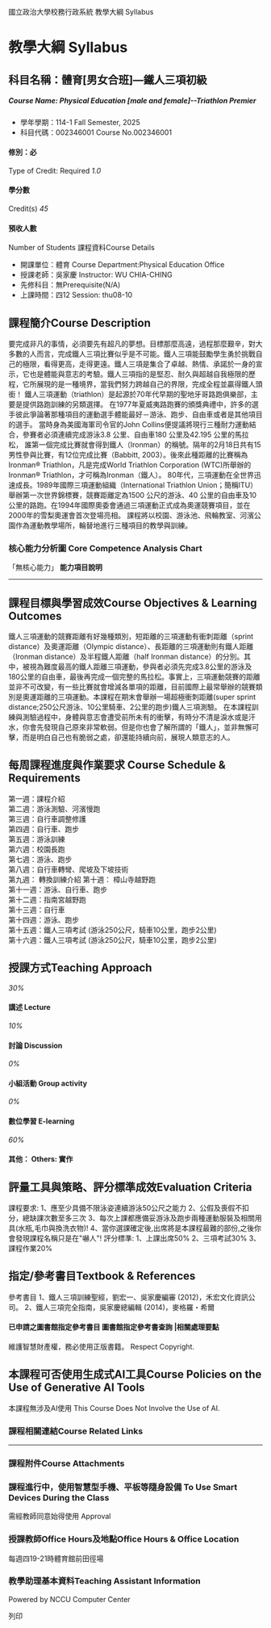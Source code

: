 國立政治大學校務行政系統 教學大綱 Syllabus
# 教學大綱 Syllabus
##  科目名稱：體育[男女合班]—鐵人三項初級 
#####  Course Name: Physical Education [male and female]--Triathlon Premier
  * 學年學期：114-1 Fall Semester, 2025 
  * 科目代碼：002346001 Course No.002346001


#### 修別：必
Type of Credit: Required 
_1.0_
#### 學分數
Credit(s)
_45_
#### 預收人數
Number of Students
課程資料Course Details
  * 開課單位：體育 Course Department:Physical Education Office 
  * 授課老師：吳家慶 Instructor: WU CHIA-CHING 
  * 先修科目：無Prerequisite(N/A)
  * 上課時間：四12 Session: thu08-10


##  課程簡介Course Description
要完成非凡的事情，必須要先有超凡的夢想。目標那麼高遠，過程那麼艱辛，對大多數的人而言，完成鐵人三項比賽似乎是不可能。鐵人三項能鼓勵學生勇於挑戰自己的極限，看得更高，走得更遠。鐵人三項是集合了卓越、熱情、承諾於一身的宣示，它也是體能與意志的考驗。鐵人三項指的是堅忍、耐久與超越自我極限的歷程，它所展現的是一種境界，當我們努力跨越自己的界限，完成全程並贏得鐵人頭銜！ 
鐵人三項運動（triathlon）是起源於70年代早期的聖地牙哥路跑俱樂部，主要是提供路跑訓練的另類選擇。 
在1977年夏威夷路跑賽的頒獎典禮中，許多的選手彼此爭論著那種項目的運動選手體能最好－游泳、跑步、自由車或者是其他項目的選手。 
當時身為美國海軍司令官的John Collins便提議將現行三種耐力運動結合，參賽者必須連續完成游泳3.8 公里、自由車180 公里及42.195 公里的馬拉松， 
誰第一個完成比賽就會得到鐵人（Ironman）的稱號。隔年的2月18日共有15男性參與比賽，有12位完成比賽（Babbitt, 2003）。後來此種距離的比賽稱為Ironman® Triathlon，凡是完成World Triathlon Corporation (WTC)所舉辦的Ironman® Triathlon，才可稱為Ironman（鐵人）。 
80年代，三項運動在全世界迅速成長。1989年國際三項運動組織（International Triathlon Union；簡稱ITU）舉辦第一次世界錦標賽，競賽距離定為1500 公尺的游泳、40 公里的自由車及10 公里的路跑。在1994年國際奧委會通過三項運動正式成為奧運競賽項目，並在2000年的雪梨奧運會首次登場亮相。 
課程將以校園、游泳池、飛輪教室、河濱公園作為運動教學場所，輪替地進行三種項目的教學與訓練。  

###  核心能力分析圖 Core Competence Analysis Chart
「無核心能力」 
**能力項目說明**
* * *
##  課程目標與學習成效Course Objectives & Learning Outcomes 
鐵人三項運動的競賽距離有好幾種類別，短距離的三項運動有衝刺距離（sprint distance）及奧運距離（Olympic distance）、長距離的三項運動則有鐵人距離（Ironman distance）及半程鐵人距離（half Ironman distance）的分別。其中，被視為難度最高的鐵人距離三項運動，參與者必須先完成3.8公里的游泳及180公里的自由車，最後再完成一個完整的馬拉松。事實上，三項運動競賽的距離並非不可改變，有一些比賽就會增減各單項的距離，目前國際上最常舉辦的競賽類別是奧運距離的三項運動。本課程在期末會舉辦一場超極衝刺距離(super sprint distance;250公尺游泳、10公里騎車、2公里的跑步)鐵人三項測驗。 
在本課程訓練與測驗過程中，身體與意志會遭受前所未有的衝擊，有時分不清是淚水或是汗水，你會先發現自己原來非常軟弱。但是你也會了解所謂的「鐵人」，並非無懈可擊，而是明白自己也有脆弱之處，卻還能持續向前，展現人類意志的人。
##  每周課程進度與作業要求 Course Schedule & Requirements
第一週：課程介紹   
第二週：游泳測驗、河濱慢跑   
第三週：自行車調整修護   
第四週：自行車、跑步   
第五週：游泳訓練   
第六週：校園長跑   
第七週：游泳、跑步   
第八週：自行車轉彎、爬坡及下坡技術   
第九週： 轉換訓練介紹
第十週： 樟山寺越野跑  
第十一週：游泳、自行車、跑步   
第十二週：指南宮越野跑   
第十三週：自行車   
第十四週：游泳、跑步   
第十五週：鐵人三項考試 (游泳250公尺，騎車10公里，跑步2公里)   
第十六週：鐵人三項考試 (游泳250公尺，騎車10公里，跑步2公里)  

##  授課方式Teaching Approach
_30%_
####  講述 Lecture
_10%_
####  討論 Discussion
_0%_
####  小組活動 Group activity
_0%_
####  數位學習 E-learning
_60%_
####  其他： Others: 實作 
##  評量工具與策略、評分標準成效Evaluation Criteria
課程要求: 
1、應至少具備不限泳姿連續游泳50公尺之能力 
2、公假及喪假不扣分，總缺課次數至多三次 
3、每次上課都應備妥游泳及跑步兩種運動服裝及相關用具(水瓶,毛巾與換洗衣物)! 
4、當你選課確定後,出席將是本課程最難的部份,之後你會發現課程名稱只是在"嚇人"! 
評分標準: 
1、上課出席50%
2、三項考試30%
3、課程作業20%
##  指定/參考書目Textbook & References
參考書目
1、鐵人三項訓練聖經，劉宏一、吳家慶編審 (2012)，禾宏文化資訊公司。 
2、鐵人三項完全指南，吳家慶總編輯 (2014)，麥格羅・希爾
####  已申請之圖書館指定參考書目  圖書館指定參考書查詢 |相關處理要點
維護智慧財產權，務必使用正版書籍。 Respect Copyright.
##  本課程可否使用生成式AI工具Course Policies on the Use of Generative AI Tools
本課程無涉及AI使用 This Course Does Not Involve the Use of AI.
###  課程相關連結Course Related Links
* * *
###  課程附件Course Attachments
###  課程進行中，使用智慧型手機、平板等隨身設備 To Use Smart Devices During the Class
需經教師同意始得使用  Approval
###  授課教師Office Hours及地點Office Hours & Office Location
每週四19-21時體育館前田徑場
###  教學助理基本資料Teaching Assistant Information
Powered by NCCU Computer Center
  
列印

